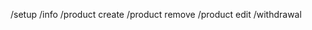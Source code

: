 /setup
/info
/product create <emoji> <name> <price>
/product remove <id>
/product edit <id> <emoji> <name> <price>
/withdrawal <sum>